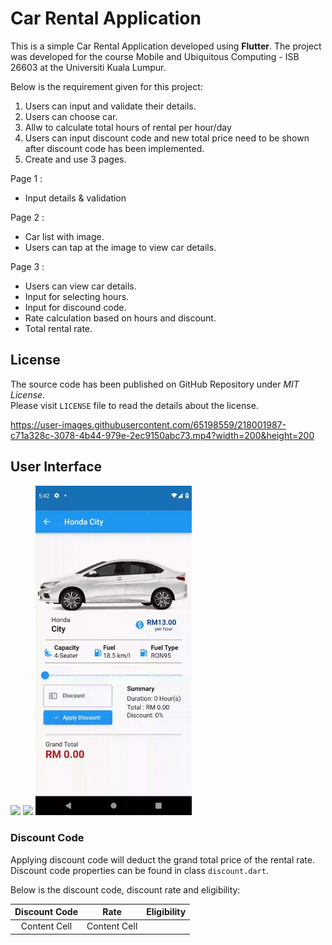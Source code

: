 
# Car Rental Application

This is a simple Car Rental Application developed using **Flutter**. The project was developed for the course Mobile and Ubiquitous Computing - ISB 26603 at the Universiti Kuala Lumpur.

Below is the requirement given for this project:
1. Users can input and validate their details.
2. Users can choose car.
3. Allw to calculate total hours of rental per hour/day
4. Users can input discount code and new total price need to be shown after discount code has been implemented.
5. Create and use 3 pages.<br>

Page 1 :<br>
- Input details & validation<br>

Page 2 :<br>
- Car list with image.
- Users can tap at the image to view car details.

Page 3 :<br>
- Users can view car details.
- Input for selecting hours.
- Input for discound code.
- Rate calculation based on hours and discount.
- Total rental rate.

## License

The source code has been published on GitHub Repository under  _MIT License_.  
Please visit  `LICENSE`  file to read the details about the license.

https://user-images.githubusercontent.com/65198559/218001987-c71a328c-3078-4b44-979e-2ec9150abc73.mp4?width=200&height=200


## User Interface


<img src="https://user-images.githubusercontent.com/65198559/218007626-44af06c2-1025-4a31-afac-003a42e82caf.gif" width=250>  <img src="https://raw.githubusercontent.com/iamashraff/Car_Rental_Application/main/img/Page 2.gif" width=250> <img src="https://raw.githubusercontent.com/iamashraff/Car_Rental_Application/main/img/Page%203.gif" width=250>

### Discount Code

Applying discount code will deduct the grand total price of the rental rate. Discount code properties can be found in class `discount.dart`.

Below is the discount code, discount rate and eligibility:

| Discount Code  | Rate | Eligibility |
| :-------------: | :-------------: | :-------------: |
| Content Cell  | Content Cell  |  |


